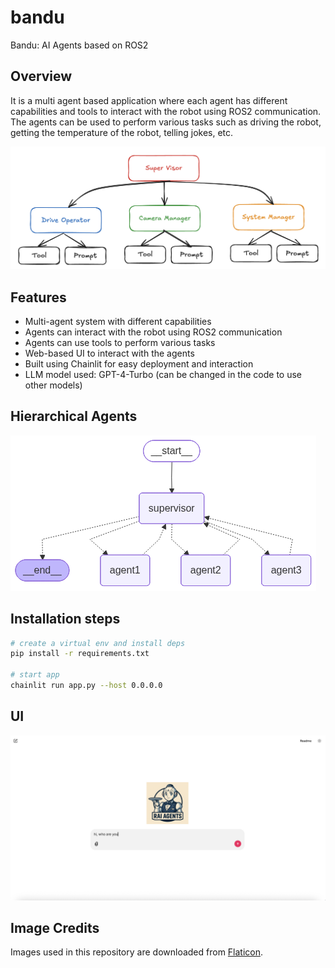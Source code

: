 # bandu
Bandu: AI Agents based on ROS2

## Overview

It is a multi agent based application where each agent has different capabilities and tools to interact with the robot using ROS2 communication. The agents can be used to perform various tasks such as driving the robot, getting the temperature of the robot, telling jokes, etc.

![Architecture](docs/media/hierachical_agents.png)

## Features
- Multi-agent system with different capabilities
- Agents can interact with the robot using ROS2 communication
- Agents can use tools to perform various tasks
- Web-based UI to interact with the agents
- Built using Chainlit for easy deployment and interaction
- LLM model used: GPT-4-Turbo (can be changed in the code to use other models)

## Hierarchical Agents

![Hierarchical Agents](docs/media/hierarchical_graph.png)

## Installation steps

```bash
# create a virtual env and install deps
pip install -r requirements.txt

# start app
chainlit run app.py --host 0.0.0.0
```


## UI

![App UI](docs/media/app_ui.png)

## Image Credits

Images used in this repository are downloaded from [Flaticon](https://www.flaticon.com/).